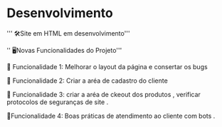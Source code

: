 # Desenvolvimento
''' 🛠️Site em HTML em desenvolvimento'''

'' 🖥️Novas Funcionalidades do Projeto'''


🔨 Funcionalidade 1: Melhorar o layout da página e consertar os bugs 

🔨 Funcionalidade 2: Criar a aréa de cadastro do cliente 

🔨 Funcionalidade 3: criar a aréa de ckeout dos produtos , verificar protocolos de seguranças de site .

🔨Funcionalidade 4: Boas práticas de atendimento ao cliente com bots .

